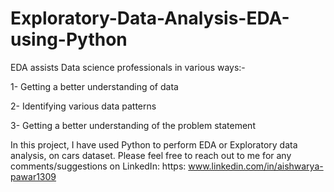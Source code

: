 # Exploratory-Data-Analysis-EDA-using-Python
EDA assists Data science professionals in various ways:-

1- Getting a better understanding of data

2- Identifying various data patterns

3- Getting a better understanding of the problem statement

In this project, I have used Python to perform EDA or Exploratory data analysis, on cars dataset. Please feel free to reach out to me for any comments/suggestions on LinkedIn: https: www.linkedin.com/in/aishwarya-pawar1309

